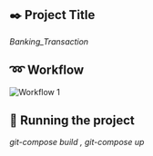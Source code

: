 ## :black_nib: Project Title
*Banking_Transaction*

## :loop: Workflow
![Workflow 1](https://user-images.githubusercontent.com/118654780/207443829-c6a2bccf-3c16-44af-96f3-b4a96dd34ce1.png)


## :tada: Running the project
*git-compose build ,
 git-compose up*
